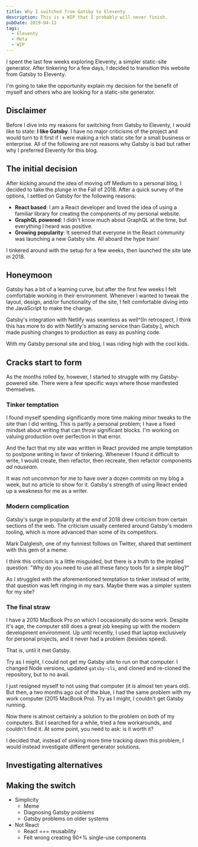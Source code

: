 ```yaml
---
title: Why I switched from Gatsby to Eleventy
description: This is a WIP that I probably will never finish.
pubDate: 2019-04-12
tags:
  - Eleventy
  - Meta
  - WIP
---
```


I spent the last few weeks exploring Eleventy, a simpler static-site generator. After tinkering for a few days, I decided to transition this website from Gatsby to Eleventy.

I'm going to take the opportunity explain my decision for the benefit of myself and others who are looking for a static-site generator.

## Disclaimer

Before I dive into my reasons for switching from Gatsby to Eleventy, I would like to state: **I like Gatsby**. I have no major criticisms of the project and would turn to it first if I were making a rich static site for a small business or enterprise. All of the following are not reasons why Gatsby is bad but rather why I preferred Eleventy for this blog.

<!--
### Gatsby

In case you haven't heard of it, Gatsby is one of the fastest-growing static site generators. The project was started by [Kyle Mathews](https://github.com/kyleamathews) way back in 2015 and has grown into a "free and open source framework based on React that helps developers build blazing fast websites and apps".

For this reason (and others), Gatsby has become the first choice for React developers looking to create a static site with a growing ecosystem of powerful plugins.

### Eleventy

While some folks may have heard of Gatsby before, fewer will be familiar Eleventy. Created by [Zach Leatherman](https://github.com/zachleat) in November 2017, Eleventy bills itself as "a simpler static site generator." In a directory with only a single markdown file, Eleventy can generate a static site with one command:

```bash
eleventy
```

Folks at CERN, Google, Netlify, CSS-Tricks, and [loads of others](https://www.11ty.io/docs/sites/) are using Eleventy to generate static sites. -->

## The initial decision

After kicking around the idea of moving off Medium to a personal blog, I decided to take the plunge in the Fall of 2018. After a quick survey of the options, I settled on Gatsby for the following reasons:

- **React based**: I am a React developer and loved the idea of using a familiar library for creating the components of my personal website.
- **GraphQL powered**: I didn't know much about GraphQL at the time, but everything I heard was positive.
- **Growing popularity**: It seemed that everyone in the React community was launching a new Gatsby site. All aboard the hype train!

I tinkered around with the setup for a few weeks, then launched the site late in 2018.

## Honeymoon

Gatsby has a bit of a learning curve, but after the first few weeks I felt comfortable working in their environment. Whenever I wanted to tweak the layout, design, and/or functionality of the site, I felt comfortable diving into the JavaScript to make the change.

Gatsby's integration with Netlify was seamless as well^[In retrospect, I think this has more to do with Netlify's amazing service than Gatsby.], which made pushing changes to production as easy as pushing code.

With my Gatsby personal site and blog, I was riding high with the cool kids.

## Cracks start to form

As the months rolled by, however, I started to struggle with my Gatsby-powered site. There were a few specific ways where those manifested themselves.

### Tinker temptation

I found myself spending significantly more time making minor tweaks to the site than I did writing. This is partly a personal problem; I have a fixed mindset about writing that can throw significant blocks. I'm working on valuing production over perfection in that error.

And the fact that my site was written in React provided me ample temptation to postpone writing in favor of tinkering. Whenever I found it difficult to write, I would create, then refactor, then recreate, then refactor components _ad nauseam_.

It was not uncommon for me to have over a dozen commits on my blog a week, but no article to show for it. Gatsby's strength of using React ended up a weakness for me as a writer.

### Modern complication

Gatsby's surge in popularity at the end of 2018 drew criticism from certain sections of the web. The criticism usually centered around Gatsby's modern tooling, which is more advanced than some of its competitors.

Mark Dalgleish, one of my funniest follows on Twitter, shared that sentiment with this gem of a meme:

<!-- EMBED THE MEME, DOG -->

I think this criticism is a little misguided, but there is a truth to the implied question: "Why do you need to use all these fancy tools for a simple blog?"

As I struggled with the aforementioned temptation to tinker instead of write, that question was left ringing in my ears. Maybe there was a simpler system for my site?

### The final straw

I have a 2010 MacBook Pro on which I occasionally do some work. Despite it's age, the computer still does a great job keeping up with the modern development environment. Up until recently, I used that laptop exclusively for personal projects, and it never had a problem (besides speed).

That is, until it met Gatsby.

Try as I might, I could not get my Gatsby site to run on that computer. I changed Node versions, updated `gatsby-cli`, and cloned and re-cloned the repository, but to no avail.

I just resigned myself to not using that computer (it _is_ almost ten years old). But then, a two months ago out of the blue, I had the same problem with my work computer (2015 MacBook Pro). Try as I might, I couldn't get Gatsby running.

Now there is almost certainly a solution to the problem on both of my computers. But I searched for a while, tried a few workarounds, and couldn't find it. At some point, you need to ask: is it worth it?

I decided that, instead of sinking more time tracking down this problem, I would instead investigate different generator solutions.

## Investigating alternatives

## Making the switch

- Simplicity
  - Meme
  - Diagnosing Gatsby problems
  - Gatsby problems on older systems
- Not React
  - React === reusability
  - Felt wrong creating 90+% single-use components
